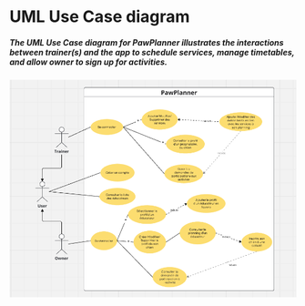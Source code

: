 # UML Use Case diagram

##### The UML Use Case diagram for PawPlanner illustrates the interactions between trainer(s) and the app to schedule services, manage timetables, and allow owner to sign up for activities.

![UML Diagram Use Case of PawPlanner](./useCase.png)